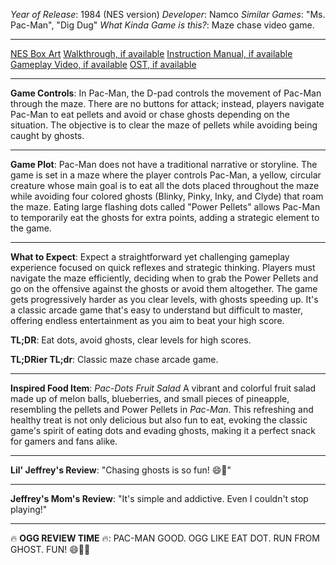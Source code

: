 *Year of Release*: 1984 (NES version)
*Developer*: Namco
*Similar Games*: "Ms. Pac-Man", "Dig Dug"
*What Kinda Game is this?*: Maze chase video game.

---
[NES Box Art](https://www.google.com/search?tbm=isch&q=NES+Box+Art+Pac-Man) 
[Walkthrough, if available](https://www.google.com/search?q=Walkthrough+NES+Pac-Man)
[Instruction Manual, if available](https://www.google.com/search?q=NES+Instruction+Manual+Pac-Man)
[Gameplay Video, if available](https://www.youtube.com/results?search_query=gameplay+NES+Pac-Man) 
[OST, if available](https://www.youtube.com/results?search_query=gameplay+NES+Pac-Man+OST)

- - -
**Game Controls**:
In Pac-Man, the D-pad controls the movement of Pac-Man through the maze. There are no buttons for attack; instead, players navigate Pac-Man to eat pellets and avoid or chase ghosts depending on the situation. The objective is to clear the maze of pellets while avoiding being caught by ghosts.

- - -
**Game Plot**: 
Pac-Man does not have a traditional narrative or storyline. The game is set in a maze where the player controls Pac-Man, a yellow, circular creature whose main goal is to eat all the dots placed throughout the maze while avoiding four colored ghosts (Blinky, Pinky, Inky, and Clyde) that roam the maze. Eating large flashing dots called "Power Pellets" allows Pac-Man to temporarily eat the ghosts for extra points, adding a strategic element to the game.

- - -
**What to Expect**: 
Expect a straightforward yet challenging gameplay experience focused on quick reflexes and strategic thinking. Players must navigate the maze efficiently, deciding when to grab the Power Pellets and go on the offensive against the ghosts or avoid them altogether. The game gets progressively harder as you clear levels, with ghosts speeding up. It's a classic arcade game that's easy to understand but difficult to master, offering endless entertainment as you aim to beat your high score.

**TL;DR**:
Eat dots, avoid ghosts, clear levels for high scores.

**TL;DRier TL;dr**: 
Classic maze chase arcade game.

---
**Inspired Food Item**: *Pac-Dots Fruit Salad*
A vibrant and colorful fruit salad made up of melon balls, blueberries, and small pieces of pineapple, resembling the pellets and Power Pellets in *Pac-Man*. This refreshing and healthy treat is not only delicious but also fun to eat, evoking the classic game's spirit of eating dots and evading ghosts, making it a perfect snack for gamers and fans alike.

---
**Lil' Jeffrey's Review**: "Chasing ghosts is so fun! 😄👻"

---
**Jeffrey's Mom's Review**: "It's simple and addictive. Even I couldn't stop playing!"

---
🔥 **OGG REVIEW TIME** 🔥: PAC-MAN GOOD. OGG LIKE EAT DOT. RUN FROM GHOST. FUN! 😄👻🔥